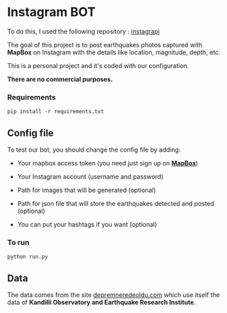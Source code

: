 # Instagram BOT

To do this, I used the following repository : [instagrapi](https://github.com/adw0rd/instagrapi)

The goal of this project is to post earthquakes photos captured with **MapBox** on Instagram with the details like location, magnitude, depth, etc. 

This is a personal project and it's coded with our configuration. 

**There are no commercial purposes.**

### Requirements

    pip install -r requirements.txt


## Config file

To test our bot, you should change the config file by adding:

- Your mapbox access token (you need just sign up on **[MapBox](http://mapbox.com)**)

- Your Instagram account (username and password)

- Path for images that will be generated (optional)

- Path for json file that will store the earthquakes detected and posted (optional)

- You can put your hashtags if you want (optional)


### To run

    python run.py

## Data

The data comes from the site [depremneredeoldu.com](https://depremneredeoldu.com) which use itself the data of **Kandilli Observatory and Earthquake Research Institute**.